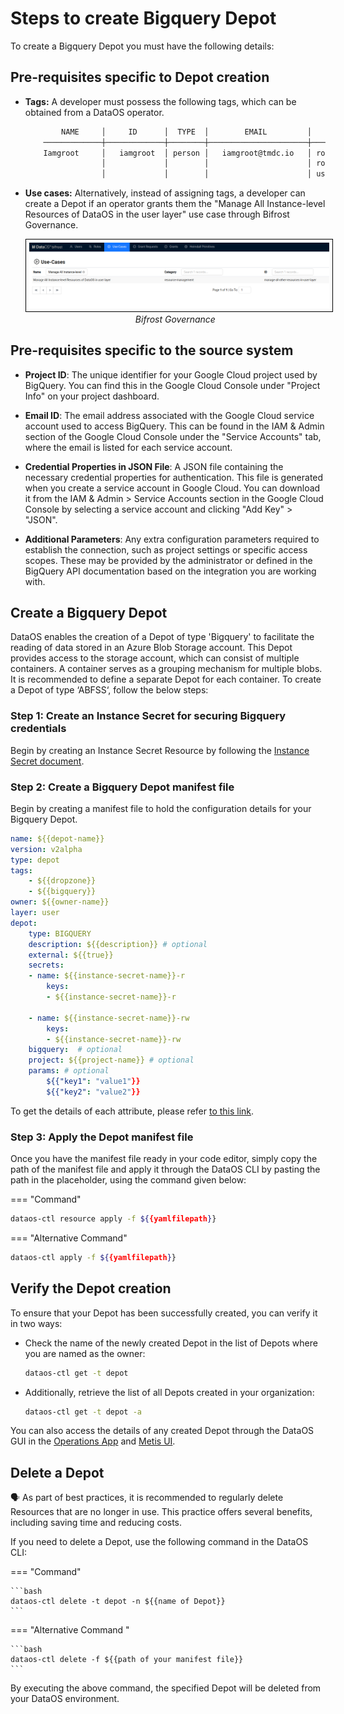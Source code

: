 # Steps to create Bigquery Depot

To create a Bigquery Depot you must have the following details:

## Pre-requisites specific to Depot creation

- **Tags:** A developer must possess the following tags, which can be obtained from a DataOS operator.

    ```bash
            NAME     │     ID      │  TYPE  │        EMAIL         │              TAGS               
        ─────────────┼─────────────┼────────┼──────────────────────┼─────────────────────────────────
        Iamgroot     │   iamgroot  │ person │   iamgroot@tmdc.io   │ roles:id:data-dev,                            
                     │             │        │                      │ roles:id:user,                  
                     │             │        │                      │ users:id:iamgroot  
    ```

- **Use cases:** Alternatively, instead of assigning tags, a developer can create a Depot if an operator grants them the "Manage All Instance-level Resources of DataOS in the user layer" use case through Bifrost Governance.

    <center>
    <img src="/resources/depot/usecase2.png" alt="Bifrost Governance" style="width:60rem; border: 1px solid black; padding: 5px;" />
    <figcaption><i>Bifrost Governance</i></figcaption>
    </center>

## Pre-requisites specific to the source system

- **Project ID**: The unique identifier for your Google Cloud project used by BigQuery. You can find this in the Google Cloud Console under "Project Info" on your project dashboard.

- **Email ID**: The email address associated with the Google Cloud service account used to access BigQuery. This can be found in the IAM & Admin section of the Google Cloud Console under the "Service Accounts" tab, where the email is listed for each service account.

- **Credential Properties in JSON File**: A JSON file containing the necessary credential properties for authentication. This file is generated when you create a service account in Google Cloud. You can download it from the IAM & Admin \> Service Accounts section in the Google Cloud Console by selecting a service account and clicking "Add Key" \> "JSON".

- **Additional Parameters**: Any extra configuration parameters required to establish the connection, such as project settings or specific access scopes. These may be provided by the administrator or defined in the BigQuery API documentation based on the integration you are working with.

## Create a Bigquery Depot

DataOS enables the creation of a Depot of type 'Bigquery' to facilitate the reading of data stored in an Azure Blob Storage account. This Depot provides access to the storage account, which can consist of multiple containers. A container serves as a grouping mechanism for multiple blobs. It is recommended to define a separate Depot for each container. To create a Depot of type ‘ABFSS‘, follow the below steps:

### **Step 1: Create an Instance Secret for securing Bigquery credentials**

Begin by creating an Instance Secret Resource by following the [Instance Secret document](/resources/instance_secret/).

### **Step 2: Create a Bigquery Depot manifest file**

Begin by creating a manifest file to hold the configuration details for your Bigquery Depot.



```yaml Instance Secret reference Depot manifest file
name: ${{depot-name}}
version: v2alpha
type: depot
tags:
    - ${{dropzone}}
    - ${{bigquery}}
owner: ${{owner-name}}
layer: user
depot:
    type: BIGQUERY                 
    description: ${{description}} # optional
    external: ${{true}}
    secrets:
    - name: ${{instance-secret-name}}-r
        keys: 
        - ${{instance-secret-name}}-r

    - name: ${{instance-secret-name}}-rw
        keys: 
        - ${{instance-secret-name}}-rw
    bigquery:  # optional                         
    project: ${{project-name}} # optional
    params: # optional
        ${{"key1": "value1"}}
        ${{"key2": "value2"}}
```

To get the details of each attribute, please refer [to this link](/resources/depot/configurations).

### **Step 3: Apply the Depot manifest file**

Once you have the manifest file ready in your code editor, simply copy the path of the manifest file and apply it through the DataOS CLI by pasting the path in the placeholder, using the command given below:

=== "Command"

  ```bash 
  dataos-ctl resource apply -f ${{yamlfilepath}}
  ```

=== "Alternative Command"

  ```bash 
  dataos-ctl apply -f ${{yamlfilepath}}
  ```

## Verify the Depot creation

To ensure that your Depot has been successfully created, you can verify it in two ways:

- Check the name of the newly created Depot in the list of Depots where you are named as the owner:

    ```bash
    dataos-ctl get -t depot
    ```

- Additionally, retrieve the list of all Depots created in your organization:

    ```bash
    dataos-ctl get -t depot -a
    ```

You can also access the details of any created Depot through the DataOS GUI in the [Operations App](https://dataos.info/interfaces/operations/) and [Metis UI](https://dataos.info/interfaces/metis/).

## Delete a Depot

<aside class="callout">
🗣️ As part of best practices, it is recommended to regularly delete Resources that are no longer in use. This practice offers several benefits, including saving time and reducing costs.
</aside>

If you need to delete a Depot, use the following command in the DataOS CLI:

=== "Command"

    ```bash 
    dataos-ctl delete -t depot -n ${{name of Depot}}
    ```

=== "Alternative Command "

    ```bash 
    dataos-ctl delete -f ${{path of your manifest file}}
    ```



By executing the above command, the specified Depot will be deleted from your DataOS environment.